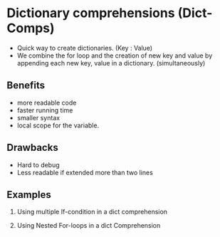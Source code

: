 # Dictionary comprehensions (Dict-Comps)

- Quick way to create dictionaries. (Key : Value)
- We combine the for loop and the creation of new key and value by appending each new key, value in a dictionary. (simultaneously)

## Benefits
- more readable code
- faster running time
- smaller syntax
- local scope for the variable.


## Drawbacks
- Hard to debug
- Less readable if extended more than two lines

## Examples 
1. Using multiple If-condition in a dict comprehension

2. Using Nested For-loops in a dict Comprehension